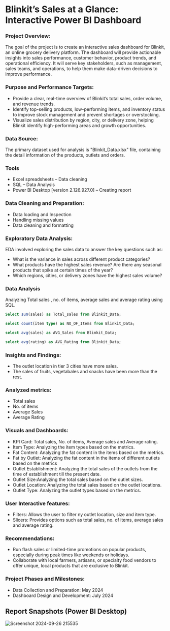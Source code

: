 # Blinkit’s Sales at a Glance: Interactive Power BI Dashboard
### Project Overview:
The goal of the project is to create an interactive sales dashboard for Blinkit, an online grocery delivery platform. The dashboard will provide actionable insights into sales performance, customer behavior, product trends, and operational efficiency. It will serve key stakeholders, such as management, sales teams, and operations, to help them make data-driven decisions to improve performance.
### Purpose and Performance Targets:
- Provide a clear, real-time overview of Blinkit’s total sales, order volume, and revenue trends.
- Identify top-selling products, low-performing items, and inventory status to improve stock management and prevent shortages or overstocking.
- Visualize sales distribution by region, city, or delivery zone, helping Blinkit identify high-performing areas and growth opportunities.
### Data Source:
The primary dataset used for analysis is "Blinkit_Data.xlsx" file, containing the detail information of the products, outlets and orders.
### Tools
- Excel spreadsheets – Data cleaning
- SQL – Data Analysis
- Power BI Desktop [version 2.126.927.0] – Creating report
### Data Cleaning and Preparation:
- Data loading and Inspection
- Handling missing values
- Data cleaning and formatting
### Exploratory Data Analysis:
EDA involved exploring the sales data to answer the key questions such as:
- What is the variance in sales across different product categories?
- What products have the highest sales revenue? Are there any seasonal products that spike at certain times of the year?
- Which regions, cities, or delivery zones have the highest sales volume?
### Data Analysis
Analyzing Total sales , no. of items, average sales and average rating using SQL.
```sql
Select sum(sales) as Total_sales from Blinkit_Data;
```
```sql
select count(item type) as NO_OF_Items from Blinkit_Data;
```
```sql
select avg(sales) as AVG_Sales from Blinkit_Data;
```
```sql
select avg(rating) as AVG_Rating from Blinkit_Data;
```
### Insights and Findings:
- The outlet location in tier 3 cities have more sales.
- The sales of fruits, vegetabales and snacks have been more than the rest.
### Analyzed metrics:
- Total sales
- No. of items
- Average Sales
- Average Rating
### Visuals and Dashboards:
- KPI Card: Total sales, No. of items, Average sales and Average rating.
- Item Type: Analyzing the item types based on the metrics.
- Fat Content: Analyzing the fat content in the items based on the metrics.
- Fat by Outlet: Analyzing the fat content in the items of different outlets based on the metrics
- Outlet Establishment: Analyzing the total sales of the outlets from the time of establishment till the present date.
- Outlet Size:Analyzing the total sales based on the outlet sizes.
- Outlet Location: Analyzing the total sales based on the outlet locations.
- Outlet Type: Analyzing the outlet types based on the metrics.
### User Interactive features:
- Filters: Allows the user to filter ny outlet location, size and item type.
- Slicers: Provides options such as total sales, no. of items, average sales and average rating.
### Recommendations:
- Run flash sales or limited-time promotions on popular products, especially during peak times like weekends or holidays.
- Collaborate with local farmers, artisans, or specialty food vendors to offer unique, local products that are exclusive to Blinkit.
### Project Phases and Milestones:
- Data Collection and Preparation: May 2024
- Dashboard Design and Development: July 2024
## Report Snapshots (Power BI Desktop)

![Screenshot 2024-09-26 215535](https://github.com/user-attachments/assets/e1ff88b0-a152-4051-a246-003b41a5445d)



  


